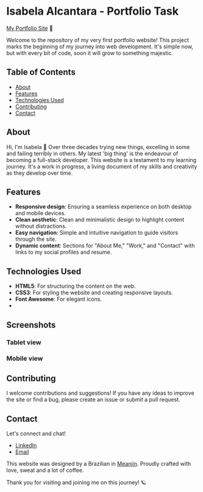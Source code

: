 # Isabela Alcantara - Portfolio Task

[My Portfolio Site](https://isabelaalcantara1.github.io/) 👾

Welcome to the repository of my very first portfolio website! This project marks the beginning of my journey into web development. It's simple now, but with every bit of code, soon it will grow to something majestic.

## Table of Contents

- [About](#about)
- [Features](#features)
- [Technologies Used](#technologies-used)
- [Contributing](#contributing)
- [Contact](#contact)

## About

Hi, I'm Isabela 👋 Over three decades trying new things, excelling in some and failing terribly in others. My latest 'big thing' is the endeavour of becoming a full-stack developer. This website is a testament to my learning journey. It's a work in progress, a living document of my skills and creativity as they develop over time.

## Features

- **Responsive design**: Ensuring a seamless experience on both desktop and mobile devices.
- **Clean aesthetic**: Clean and minimalistic design to highlight content without distractions.
- **Easy navigation**: Simple and intuitive navigation to guide visitors through the site.
- **Dynamic content**: Sections for "About Me," "Work," and "Contact" with links to my social profiles and resume.

## Technologies Used

- **HTML5**: For structuring the content on the web.
- **CSS3**: For styling the website and creating responsive layouts.
- **Font Awesome**: For elegant icons.
- 
## Screenshots



### Tablet view

### Mobile view

## Contributing

I welcome contributions and suggestions! If you have any ideas to improve the site or find a bug, please create an issue or submit a pull request.

## Contact

Let's connect and chat!

- [LinkedIn](https://www.linkedin.com/in/isabela-alcantara)
- [Email](mailto:isabela.iar01@gmail.com)

This website was designed by a Brazilian in [Meanjin](https://www.turrbal.com.au/our-story). Proudly crafted with love, sweat and a lot of coffee.


Thank you for visiting and joining me on this journey! 🪐
